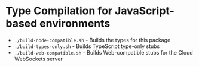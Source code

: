 # Type Compilation for JavaScript-based environments

- `./build-node-compatible.sh` - Builds the types for this package
- `./build-types-only.sh` - Builds TypeScript type-only stubs
- `./build-web-compatible.sh` - Builds Web-compatible stubs for the Cloud WebSockets server
